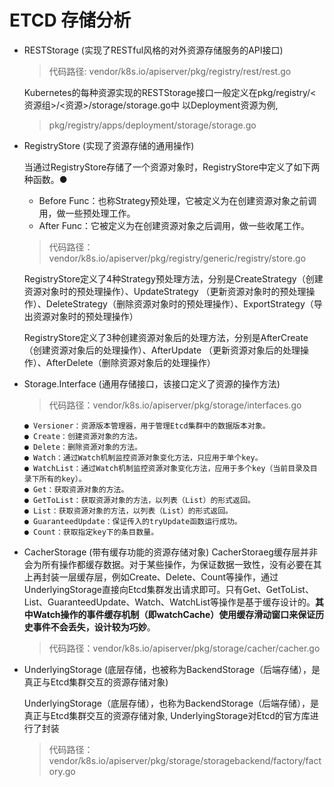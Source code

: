 # ETCD 存储分析

+ RESTStorage       (实现了RESTful风格的对外资源存储服务的API接口)
  > 代码路径: vendor/k8s.io/apiserver/pkg/registry/rest/rest.go

  Kubernetes的每种资源实现的RESTStorage接口一般定义在pkg/registry/<资源组>/<资源>/storage/storage.go中
  以Deployment资源为例, 
  > pkg/registry/apps/deployment/storage/storage.go

+ RegistryStore     (实现了资源存储的通用操作)

    当通过RegistryStore存储了一个资源对象时，RegistryStore中定义了如下两种函数。●
    + Before Func：也称Strategy预处理，它被定义为在创建资源对象之前调用，做一些预处理工作。
    + After Func：它被定义为在创建资源对象之后调用，做一些收尾工作。

  > 代码路径：vendor/k8s.io/apiserver/pkg/registry/generic/registry/store.go

  RegistryStore定义了4种Strategy预处理方法，分别是CreateStrategy（创建资源对象时的预处理操作）、UpdateStrategy （更新资源对象时的预处理操作）、DeleteStrategy（删除资源对象时的预处理操作）、ExportStrategy（导出资源对象时的预处理操作）

  RegistryStore定义了3种创建资源对象后的处理方法，分别是AfterCreate （创建资源对象后的处理操作）、AfterUpdate （更新资源对象后的处理操作）、AfterDelete（删除资源对象后的处理操作）

+ Storage.Interface (通用存储接口，该接口定义了资源的操作方法)
  > 代码路径：vendor/k8s.io/apiserver/pkg/storage/interfaces.go
  ```
  ● Versioner：资源版本管理器，用于管理Etcd集群中的数据版本对象。
  ● Create：创建资源对象的方法。
  ● Delete：删除资源对象的方法。
  ● Watch：通过Watch机制监控资源对象变化方法，只应用于单个key。
  ● WatchList：通过Watch机制监控资源对象变化方法，应用于多个key（当前目录及目录下所有的key）。
  ● Get：获取资源对象的方法。
  ● GetToList：获取资源对象的方法，以列表（List）的形式返回。
  ● List：获取资源对象的方法，以列表（List）的形式返回。
  ● GuaranteedUpdate：保证传入的tryUpdate函数运行成功。
  ● Count：获取指定key下的条目数量。
  ```
+ CacherStorage     (带有缓存功能的资源存储对象)
  CacherStoraeg缓存层并非会为所有操作都缓存数据。对于某些操作，为保证数据一致性，没有必要在其上再封装一层缓存层，例如Create、Delete、Count等操作，通过UnderlyingStorage直接向Etcd集群发出请求即可。只有Get、GetToList、List、GuaranteedUpdate、Watch、WatchList等操作是基于缓存设计的。__其中Watch操作的事件缓存机制（即watchCache）使用缓存滑动窗口来保证历史事件不会丢失，设计较为巧妙__。

  > 代码路径：vendor/k8s.io/apiserver/pkg/storage/cacher/cacher.go


+ UnderlyingStorage (底层存储，也被称为BackendStorage（后端存储），是真正与Etcd集群交互的资源存储对象)

  UnderlyingStorage（底层存储），也称为BackendStorage（后端存储），是真正与Etcd集群交互的资源存储对象, UnderlyingStorage对Etcd的官方库进行了封装
  > 代码路径：vendor/k8s.io/apiserver/pkg/storage/storagebackend/factory/factory.go
  
